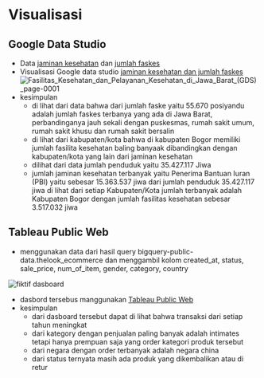 # Visualisasi

## Google Data Studio
* Data [jaminan kesehatan](https://drive.google.com/file/d/1slEHXmccq8F8Wjsfo7lEc0jPuezigyPG/view?usp=sharing) dan [jumlah faskes](https://drive.google.com/file/d/1xGeEJfqeDFSimkq3Cq7GXVp9HCJ-uthO/view?usp=sharing)
* Visualisasi Google data studio [jaminan kesehatan dan jumlah faskes](https://datastudio.google.com/u/0/reporting/1f485062-5a2a-4fdf-8096-4c502f47b434/page/p_z6g0dxli1c)
  ![Fasilitas_Kesehatan_dan_Pelayanan_Kesehatan_di_Jawa_Barat_(GDS)_page-0001](https://user-images.githubusercontent.com/122749604/213906161-a79638c2-80ce-41e7-abd9-dd3f0c7f16d9.jpg)
* kesimpulan
  - di lihat dari data bahwa dari jumlah faske yaitu 55.670 posiyandu adalah jumlah faskes terbanya yang ada di Jawa Barat, perbandinganya jauh sekali dengan puskesmas, rumah sakit umum, rumah sakit khusu dan rumah sakit bersalin
  - di lihat dari kabupaten/kota bahwa di kabupaten Bogor memiliki jumlah fasilita kesehatan baling banyaak dibandingkan dengan kabupaten/kota yang lain dari jaminan kesehatan
  - dilihat dari data jumlah penduduk yaitu 35.427.117 Jiwa
  - jumlah jaminan kesehatan terbanyak yaitu Penerima Bantuan Iuran (PBI) yaitu sebesar 15.363.537 jiwa  dari jumlah penduduk 35.427.117 jiwa di lihat dari setiap Kabupaten/Kota jumlah terbanyak adalah Kabupaten Bogor dengan jumlah fasilitas kesehatan sebesar 3.517.032 jiwa

## Tableau Public Web
* menggunakan data dari hasil query bigquery-public-data.thelook_ecommerce dan menggambil kolom created_at, status, sale_price, num_of_item, gender, category, country

![fiktif dasboard](https://user-images.githubusercontent.com/122749604/214991829-d07006fe-6bef-4323-9eea-99af757e6166.png)

* dasbord tersebus manggunakan [Tableau Public Web](https://public.tableau.com/app/profile/ahmad.firmanto/viz/fiktif_ecomerce/Dashboard1)
* kesimpulan  
  - dari dasboard tersebut dapat di lihat bahwa transaksi dari setiap tahun meningkat 
  - dari kategory dengan penjualan paling banyak adalah intimates tetapi hanya prempuan saja yang order kategori produk tersebut
  - dari negara dengan order terbanyak adalah negara china
  - dari status ternyata masih ada produk yang dikembalikan atau di retur
